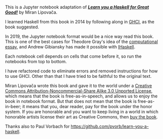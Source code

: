 This is a Jupyter notebook adaptation of [__*Learn you a Haskell for Great Good!*__](http://learnyouahaskell.com/) by Miran Lipovača.

I learned Haskell from this book in 2014 by following along in [GHCI](https://downloads.haskell.org/~ghc/latest/docs/html/users_guide/ghci.html), as the book suggested.

In 2019, the Jupyter notebook format would be a nice way read this book. This is one of the best cases for Theodore Gray's idea of the [computational essay](https://www.theatlantic.com/science/archive/2018/04/the-scientific-paper-is-obsolete/556676/), and Andrew Gibiansky has made it possible with [IHaskell](https://github.com/gibiansky/IHaskell).

Each notebook cell depends on cells that come before it, so run the notebooks from top to bottom.

I have refactored code to eliminate errors and removed instructions for how to use GHCI. Other than that I have tried to be faithful to the original text.
 
Miran Lipovača wrote this book and gave it to the world under a [Creative Commons Attribution-Noncommercial-Share Alike 3.0 Unported License](http://creativecommons.org/licenses/by-nc-sa/3.0/), which means that the book is free-as-in-speech, and allows us to enjoy the book in notebook format. But that does not mean that the book is free-as-in-beer; it means that you, dear reader, pay for the book under the honor system. If you are honorable and you want to keep living in a world in which honorable artists license their art as Creative Commons, then [buy the book](http://learnyouahaskell.com/).

Thanks also to Paul Vorbach for <https://github.com/pvorb/learn-you-a-haskell>.
